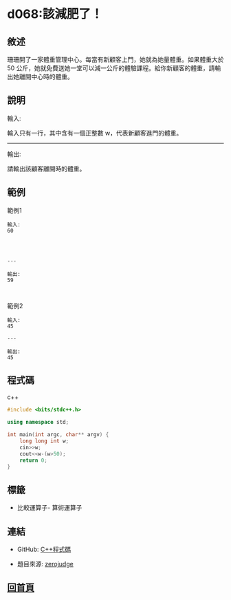 
# d068:該減肥了！

## 敘述

珊珊開了一家體重管理中心。每當有新顧客上門，她就為她量體重。如果體重大於 50 公斤，她就免費送她一堂可以減一公斤的體驗課程。給你新顧客的體重，請輸出她離開中心時的體重。

## 說明

輸入:

輸入只有一行，其中含有一個正整數 w，代表新顧客進門的體重。

---

輸出:

請輸出該顧客離開時的體重。
## 範例


範例1

```text
輸入:
60


---

輸出:
59

```

範例2

```text
輸入:
45

---

輸出:
45
```

## 程式碼
    
c++

```cpp
#include <bits/stdc++.h>

using namespace std;

int main(int argc, char** argv) {
	long long int w;
	cin>>w;
	cout<<w-(w>50);
	return 0;
}


```

## 標籤

- 比較運算子- 算術運算子

## 連結
- GitHub: [C++程式碼](https://github.com/henryleecode23/solve_record/blob/main/zerojudge/d068/main.cpp)

- 題目來源: [zerojudge](https://zerojudge.tw/ShowProblem?problemid=d068)
## [回首頁](https://henryleecode23.github.io/solve_record/)